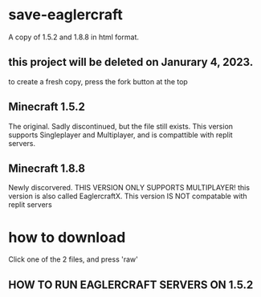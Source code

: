 # save-eaglercraft
A copy of 1.5.2 and 1.8.8 in html format.
## this project will be deleted on Janurary 4, 2023.
to create a fresh copy, press the fork button at the top

## Minecraft 1.5.2
The original. Sadly discontinued, but the file still exists. This version supports Singleplayer and Multiplayer, and is compattible with replit servers.
## Minecraft 1.8.8
Newly discorvered. THIS VERSION ONLY SUPPORTS MULTIPLAYER! this version is also called EaglercraftX. This version IS NOT compatable with replit servers


# how to download
Click one of the 2 files, and press 'raw'




## HOW TO RUN EAGLERCRAFT SERVERS ON 1.5.2

